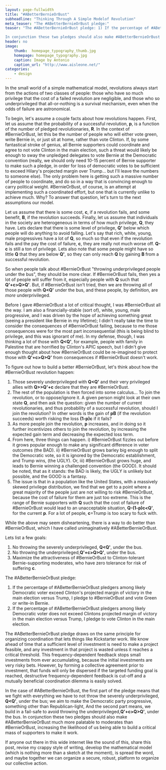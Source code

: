 ```yaml
---
layout: page-fullwidth
title: "#ABetterBernieOrBust"
subheadline: "Thinking Through A Simple Modelof Revolution"
meta_teaser: "The #ABetterBernieOrBust pledge:"
teaser: "The #ABetterBernieOrBust pledge: 1) If the percentage of #ABetterBernieOrBust pledgers among likely Democratic voter exceed Clinton's projected margin of victory in the main election versus Trump, I pledge to #BernieOrBust and vote Green or write-in Bernie. 2) If the percentage of #ABetterBernieOrBust pledgers among likely Democratic voter does not exceed Clintons projected margin of victory in the main election versus Trump, I pledge to vote Clinton in the main election. 

In conjunction these two pledges should also make #ABetterBernieOrBust much more palatable to moderates than #BernieOrBust, increasing the likelihood of us being able to build a critical mass of supporters to make it work. The #ABetterBernieOrBust pledge draws on the same principle for organizing coordination that lets things like Kickstarter work. We know ahead of time that a sufficient level of investment is need to make a project feasible, and any investment in that project is wasted unless it reaches a critical threshold. This frequency-dependent feedback stops small investments from ever accumulating, because the initial investments are very risky bets. However, by forming a collective agreement prior to investment, that funds will only be dispersed if the targeted funding goal is reached, destructive frequency-dependent feedback is cut-off and a mutually beneficial coordination dilemma is easily solved..."
header: no
image:
    thumb:  homepage_typography_thumb.jpg
    homepage: homepage_typography.jpg
    caption: Image by Antonio
    caption_url: "http://www.aisleone.net/"
categories:
    - design
---
```

<!--more-->

In the small world of a simple mathematical model, revolutions always start from the actions of two classes of people: those who have so much privilege that the cost of a failed revolution are negligible, and those who so underprivileged that all-or-nothing is a survival mechanism, even when the odds of failure are astronomical. 

To begin, let's assume a couple facts about how revolutions happen. First, let us assume that the probability of a successful revolution, **p**, is a function of the number of pledged revolutionaries, **R**. In the context of #BernieOrBust, let this be the number of people who will either vote green, write Bernie in, or just sit at home, rather than vote Clinton. If, by some fantastical stroke of genius, all Bernie supporters could coordinate and agree to not vote Clinton in the main election, such a threat would likely be enough to sway the unpledged delegates to vote Bernie at the Democratic convention (really, we should only need 10-15 percent of Bernie supporter to make such a pledge, in order for loss of democratic votes to be sufficient to exceed Hilary's projected margin over Trump... but I'll leave the numbers to someone else). The only problem here is getting such a massive number of people to coordinate, and do so in a way that is convincing enough to carry political weight. #BernieOrBust, of course, is an attempt at implementing such a coordinated effort, but one that is currently unlike to achieve much. Why? To answer that question, let's turn to the next assumptions our model.

Let us assume that there is some cost, **c**, if a revolution fails, and some benefit, **B**, if the revolution succeeds. Finally, let us assume that individuals in the society are heterogeneous in terms of how much privilege, **Q**, they have. Lets declare that there is some level of privilege, **Q'** below which people will do anything to avoid falling. Let's say that rich, white, young, male progressives have a lot of **Q**, so much so that even if the revolution fails and the pay the cost of failure, **c**, they are really not much worse off. **Q-c** is still a ton of privilege. Lets also note that some people might have so little **Q** that they are below **Q'**, so they can only reach **Q** by gaining **B** from a successful revolution.

So when people talk about #BernieOrBust "throwing underprivileged people under the bus", they should be more clear. If #BernieOrBust fails, then yes a lot of people will suffer from it, especially people with **Q** such that **Q'+c>Q>Q'**. But, if #BernieOrBust isn't tried, then we are throwing all of those people with **Q<Q'** under the bus, and these people, by definition, are *more* underprivileged. 

Before I gave #BernieOrBust a lot of critical thought, I was #BernieOrBust all the way. I am also a financially-stable (sort of), white, young, male progressive, and I was driven by the hope of achieving something great (seeing a president like Bernie in my lifetime); I didn't really take the time to consider the consequences of #BernieOrBust failing, because to me those consequences were for the most part inconsequential (this is being blind to privilege, and this was ignorant of me). In my defense, though, I was thinking a lot of those with **Q<Q'**, for example, people with family in Palestine that are horrified by Clinton's APIC speech, but I didn't give enough thought about how #BernieOrBust could be re-imagined to protect those with **Q'+c>Q>Q'** from consequences if #BernieOrBust doesn't work.

To figure out how to build a better #BernieOrBust, let's think about how the #BernieOrBust revolution happen:

1) Those severely underprivileged with **Q<Q'** and their very privileged allies with **Q>>Q'+c** declare that they are #BernieOrBust.
2) The rest of the population is then forced into some calculus... To join the revolution, or to oppose/ignore it. A given person might look at their own state **Q**, and then ask the question: given the number of current revolutionaries, and thus probability of a successful revolution, should I join the revolution? In other words is the gain of **pB** (if the revolution succeeds) worth risking the loss **(1-p)c** if it fails?
3) As more people join the revolution, **p** increases, and in doing so it further incentivizes others to join the revolution, by increasing the expected gain term and decreasing the expected loss term. 
4) From here, three things can happen. i) #BernieOrBust fizzles out before it grows popular enough to make any significant difference in voter outcomes (the BAD). ii) #BernieOrBust grows barley big enough to split the Democratic vote, so it is ignored by the Democratic establishment, and Trump wins, (the UGLY). Or, iii) #BernieOrBust grows huge, and leads to Bernie winning a challenged convention (the GOOD). It should be noted, that as it stands: the BAD is likely, the UGLY is unlikely but possible, and the GOOD is a fantasy.
5) The issue is that in a population like the United States, with a massively skewed privilege distribution, we find that we get to a point where a great majority of the people just are not willing to risk #BernieOrBust, because the cost of failure for them are just too extreme. This is the range of Bernie supporters with **Q** such that the cost of failure of #BernieOrBust would lead to an unacceptable situation, **Q-(1-p)c<Q'**, for the current **p**. For a lot of people, **c**=Trump is too scary to fuck with.

While the above may seem disheartening, there is a way to do better than #BernieOrBust, which I have called unimaginatively #ABetterBernieOrBust.

Lets list a few goals:
1) No throwing the severely underprivileged, **Q<Q'**, under the bus.
2) No throwing the underprivileged,**Q'+c>Q>Q'**, under the bus.
3) Maximize the attractiveness of #BernieOrBust to Clinton-tolerant Bernie-supporting moderates, who have zero tolerance for risk of suffering **c**.

The #ABetterBernieOrBust pledge:
1) If the percentage of #ABetterBernieOrBust pledgers among likely Democratic voter exceed Clinton's projected margin of victory in the main election versus Trump, I pledge to #BernieOrBust and vote Green or write-in Bernie.
2) If the percentage of #ABetterBernieOrBust pledgers among likely Democratic voter does not exceed Clintons projected margin of victory in the main election versus Trump, I pledge to vote Clinton in the main election.

The #ABetterBernieOrBust pledge draws on the same principle for organizing coordination that lets things like Kickstarter work. We know ahead of time that a sufficient level of investment is need to make a project feasible, and any investment in that project is wasted unless it reaches a critical threshold. This frequency-dependent feedback stops small investments from ever accumulating, because the initial investments are very risky bets. However, by forming a collective agreement prior to investment, that funds will only be dispersed if the targeted funding goal is reached, destructive frequency-dependent feedback is cut-off and a mutually beneficial coordination dilemma is easily solved.

In the case of #ABetterBernieOrBust, the first part of the pledge means that we fight with everything we have to not throw the severely underprivileged, **Q<Q'**, under the bus; we aim to make the Democratic  party progressive, something other than Republican-light, And the second part means, we build in a fail-safe to avoid throwing the underprivileged,**Q'+c>Q>Q'**, under the bus. In conjunction these two pledges should also make #ABetterBernieOrBust much more palatable to moderates than #BernieOrBust, increasing the likelihood of us being able to build a critical mass of supporters to make it work.

If anyone out there in this wide internet like the sound of this, share this post, revise my crappy style of writing, develop the mathematical model (which is nothing more than a sketch at the moment), is spread the word, and maybe together we can organize a secure, robust, platform to organize our collective action.
